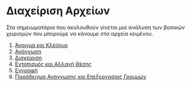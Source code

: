 # Διαχείριση Αρχείων

Στα σημειωματάρια που ακολουθούν γίνεται μια ανάλυση των βασικών χειρισμών που 
μπορούμε να κάνουμε στα αρχεία κειμένου.

1. [Άνοιγμα και Κλείσιμο](1-open_close_file.ipynb)
1. [Ανάγνωση](2-read_file.ipynb)
1. [Διαχείριση](3-file_management.ipynb)
1. [Εντοπισμός και Αλλαγή Θέσης](4-seek_file.ipynb)
1. [Εγγραφή](5-write_file.ipynb)
1. [Παράδειγμα Ανάγνωσης και Επεξεργασίας Γραμμών](6-example_grades.ipynb)
